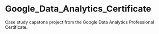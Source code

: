 # Google_Data_Analytics_Certificate
Case study capstone project from the Google Data Analytics Professional Certificate.

